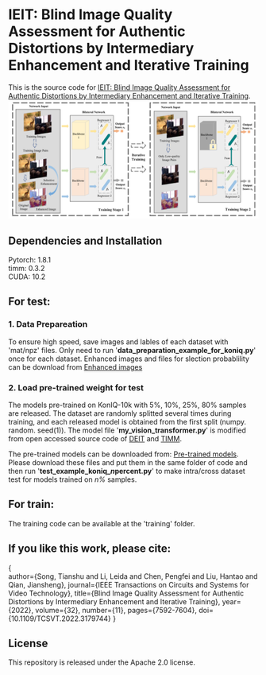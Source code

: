 # IEIT: Blind Image Quality Assessment for Authentic Distortions by Intermediary Enhancement and Iterative Training
This is the source code for [IEIT: Blind Image Quality Assessment for Authentic Distortions by Intermediary Enhancement and Iterative Training](https://ieeexplore.ieee.org/document/9786803).![IEIT Framework](https://github.com/esnthere/IEIT/blob/main/framework.png)

## Dependencies and Installation
Pytorch: 1.8.1  
timm: 0.3.2  
CUDA: 10.2  

## For test:
### 1. Data Prepareation  
   To ensure high speed, save images and lables of each dataset with 'mat/npz' files. Only need to run '**data_preparation_example_for_koniq.py**' once for each dataset. Enhanced images and files for slection probablility can be download from [Enhanced images](https://pan.baidu.com/s/1vSeiH61x5TD5VIRn8NKOVw?pwd=wz98)
   
### 2. Load pre-trained weight for test  
   The models pre-trained on KonIQ-10k with 5%, 10%, 25%, 80% samples are released. The dataset are randomly splitted several times during training, and each released model is obtained from the first split (numpy. random. seed(1)). The model file '**my_vision_transformer.py**' is modified from open accessed source code of [DEIT](https://github.com/facebookresearch/deit) and [TIMM](https://github.com/huggingface/pytorch-image-models/tree/main/timm). 
   
   The pre-trained models can be downloaded from: [Pre-trained models](https://pan.baidu.com/s/1IoGWFXKSi-ljYaWB6mOeaw?pwd=f4wv ). Please download these files and put them in the same folder of code and then run '**test_example_koniq_*n*percent.py**' to make intra/cross dataset test for models trained on *n%* samples.
   
   
## For train:  
The training code can be available at the 'training' folder.


## If you like this work, please cite:

{   
      author={Song, Tianshu and Li, Leida and Chen, Pengfei and Liu, Hantao and Qian, Jiansheng},
      journal={IEEE Transactions on Circuits and Systems for Video Technology}, 
      title={Blind Image Quality Assessment for Authentic Distortions by Intermediary Enhancement and Iterative Training}, 
      year={2022},
      volume={32},
      number={11},
      pages={7592-7604},
      doi={10.1109/TCSVT.2022.3179744}
  }
  
## License
This repository is released under the Apache 2.0 license.  

